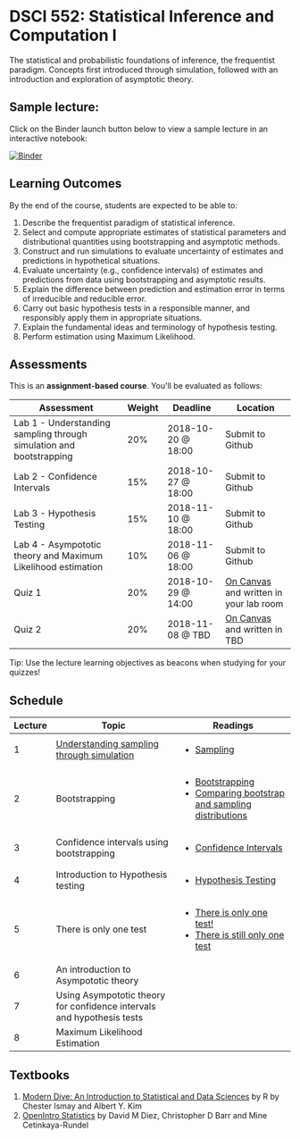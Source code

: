 # DSCI 552: Statistical Inference and Computation I

The statistical and probabilistic foundations of inference, the frequentist paradigm. Concepts first introduced through simulation, followed with an introduction and exploration of asymptotic theory. 

## Sample lecture:
Click on the Binder launch button below to view a sample lecture in an interactive notebook:

[![Binder](https://mybinder.org/badge_logo.svg)](https://mybinder.org/v2/gh/UBC-MDS/DSCI_552_stat-inf-1/master?filepath=lectures%2F01_lecture-sampling-through-simulation.ipynb)

## Learning Outcomes

By the end of the course, students are expected to be able to:

1. Describe the frequentist paradigm of statistical inference.
2. Select and compute appropriate estimates of statistical parameters and distributional quantities using bootstrapping and asymptotic methods.
3. Construct and run simulations to evaluate uncertainty of estimates and predictions in hypothetical situations.
4. Evaluate uncertainty (e.g., confidence intervals) of estimates and predictions from data using bootstrapping and asymptotic results.
5. Explain the difference between prediction and estimation error in terms of irreducible and reducible error.
6. Carry out basic hypothesis tests in a responsible manner, and responsibly apply them in appropriate situations.
7. Explain the fundamental ideas and terminology of hypothesis testing.
8. Perform estimation using Maximum Likelihood.

## Assessments

This is an __assignment-based course__. You'll be evaluated as follows:

| Assessment       | Weight  | Deadline        | Location |
|------------------|---------|------------------|----------|
| Lab 1 - Understanding sampling through simulation and bootstrapping | 20%     | 2018-10-20 @ 18:00 | Submit to Github |
| Lab 2 - Confidence Intervals | 15%     | 2018-10-27 @ 18:00 | Submit to Github |
| Lab 3 - Hypothesis Testing | 15%     | 2018-11-10 @ 18:00 | Submit to Github |
| Lab 4 - Asympototic theory and Maximum Likelihood estimation | 10%     | 2018-11-06 @ 18:00     | Submit to Github |
| Quiz 1           | 20%     | 2018-10-29 @ 14:00   | [On Canvas](https://canvas.ubc.ca/courses/6051) and written in your lab room | 
| Quiz 2           | 20%     | 2018-11-08 @ TBD | [On Canvas](https://canvas.ubc.ca/courses/6051) and written in TBD |

Tip: Use the lecture learning objectives as beacons when studying for your quizzes!


## Schedule

| Lecture | Topic | Readings |
|------------|-------------|------|
| 1 | [Understanding sampling through simulation](lectures/01_lecture-sampling-through-simulation.ipynb) | <ul><li>[Sampling](https://moderndive.com/8-sampling.html#introduction-to-sampling)</li></ul> |
| 2 | Bootstrapping | <ul><li>[Bootstrapping](https://moderndive.com/9-confidence-intervals.html#bootstrapping)</li><li>[Comparing bootstrap and sampling distributions](https://moderndive.com/9-confidence-intervals.html#comparing-bootstrap-and-sampling-distributions)</li></ul> |
| 3 | Confidence intervals using bootstrapping| <ul><li>[Confidence Intervals](https://moderndive.com/9-confidence-intervals.html#comparing-bootstrap-and-sampling-distributions)</li></ul> |
| 4| Introduction to Hypothesis testing | <ul><li>[Hypothesis Testing](https://moderndive.com/10-hypothesis-testing.html#ht-basics)</li></ul> |
| 5 | There is only one test | <ul><li>[There is only one test!](http://allendowney.blogspot.com/2011/05/there-is-only-one-test.html)</li><li>[There is still only one test](http://allendowney.blogspot.com/2016/06/there-is-still-only-one-test.html)</li></ul> |
| 6 | An introduction to Asympototic theory | |
| 7 | Using Asympototic theory for confidence intervals and hypothesis tests | |
| 8 | Maximum Likelihood Estimation | |

## Textbooks
1. [Modern Dive: An Introduction to Statistical and Data Sciences](https://moderndive.com/index.html) by R by Chester Ismay and Albert Y. Kim
2. [OpenIntro Statistics](https://www.openintro.org/download.php?file=os3&referrer=/stat/textbook.php) by David M Diez, Christopher D Barr and Mine Cetinkaya-Rundel
